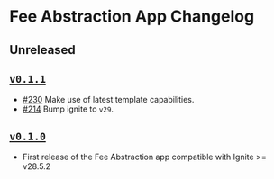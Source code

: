 # Fee Abstraction App Changelog

## Unreleased

## [`v0.1.1`](https://github.com/ignite/apps/releases/tag/fee-abstraction/v0.1.1)

- [#230](https://github.com/ignite/apps/pull/230) Make use of latest template capabilities.
- [#214](https://github.com/ignite/apps/pull/214) Bump ignite to `v29`.

## [`v0.1.0`](https://github.com/ignite/apps/releases/tag/fee-abstraction/v0.1.0)

- First release of the Fee Abstraction app compatible with Ignite >= v28.5.2
